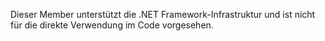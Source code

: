 Dieser Member unterstützt die .NET Framework-Infrastruktur und ist nicht für die direkte Verwendung im Code vorgesehen.